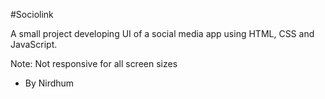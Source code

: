 #Sociolink

A small project developing UI of a social media app using HTML, CSS and JavaScript.

Note: Not responsive for all screen sizes

- By Nirdhum